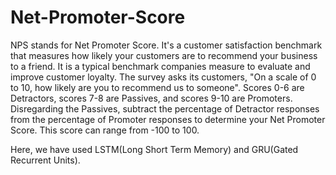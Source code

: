 # Net-Promoter-Score
NPS stands for Net Promoter Score. It's a customer satisfaction benchmark that measures how likely your customers are to recommend your business to a friend. 
It is a typical benchmark companies measure to evaluate and improve customer loyalty. 
The survey asks its customers, "On a scale of 0 to 10, how likely are you to recommend us to someone". 
Scores 0-6 are Detractors, scores 7-8 are Passives, and scores 9-10 are Promoters.
Disregarding the Passives, subtract the percentage of Detractor responses from the percentage of Promoter responses to determine your Net Promoter Score. This score can range from -100 to 100.

Here, we have used LSTM(Long Short Term Memory) and GRU(Gated Recurrent Units). 
